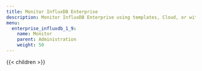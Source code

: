 ```yaml
---
title: Monitor InfluxDB Enterprise
description: Monitor InfluxDB Enterprise using templates, Cloud, or with QL. 
menu:
  enterprise_influxdb_1_9:
    name: Monitor
    parent: Administration
    weight: 50
---
```


{{< children >}}
